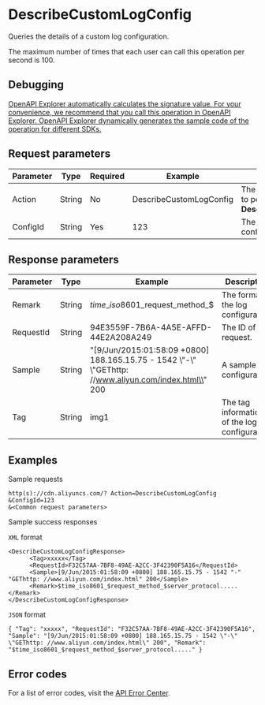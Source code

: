 # DescribeCustomLogConfig

Queries the details of a custom log configuration.

The maximum number of times that each user can call this operation per second is 100.

## Debugging

[OpenAPI Explorer automatically calculates the signature value. For your convenience, we recommend that you call this operation in OpenAPI Explorer. OpenAPI Explorer dynamically generates the sample code of the operation for different SDKs.](https://api.aliyun.com/#product=Cdn&api=DescribeCustomLogConfig&type=RPC&version=2018-05-10)

## Request parameters

|Parameter|Type|Required|Example|Description|
|---------|----|--------|-------|-----------|
|Action|String|No|DescribeCustomLogConfig|The operation that you want to perform. Set the value to **DescribeCustomLogConfig**. |
|ConfigId|String|Yes|123|The ID of the custom configuration. |

## Response parameters

|Parameter|Type|Example|Description|
|---------|----|-------|-----------|
|Remark|String|$time\_iso8601\_$request\_method\_$|The format of the log configuration. |
|RequestId|String|94E3559F-7B6A-4A5E-AFFD-44E2A208A249|The ID of the request. |
|Sample|String|"\[9/Jun/2015:01:58:09 +0800\] 188.165.15.75 - 1542 \\"-\\" \\"GEThttp: //www.aliyun.com/index.html\\" 200|A sample log configuration. |
|Tag|String|img1|The tag information of the log configuration. |

## Examples

Sample requests

```
http(s)://cdn.aliyuncs.com/? Action=DescribeCustomLogConfig
&ConfigId=123
&<Common request parameters>
```

Sample success responses

`XML` format

```
<DescribeCustomLogConfigResponse>
	  <Tag>xxxxx</Tag>
	  <RequestId>F32C57AA-7BF8-49AE-A2CC-3F42390F5A16</RequestId>
	  <Sample>[9/Jun/2015:01:58:09 +0800] 188.165.15.75 - 1542 "-" "GEThttp: //www.aliyun.com/index.html" 200</Sample>
	  <Remark>$time_iso8601_$request_method_$server_protocol..... </Remark>
</DescribeCustomLogConfigResponse>
```

`JSON` format

```
{ "Tag": "xxxxx", "RequestId": "F32C57AA-7BF8-49AE-A2CC-3F42390F5A16", "Sample": "[9/Jun/2015:01:58:09 +0800] 188.165.15.75 - 1542 \"-\" \"GEThttp: //www.aliyun.com/index.html\" 200", "Remark": "$time_iso8601_$request_method_$server_protocol....." }
```

## Error codes

For a list of error codes, visit the [API Error Center](https://error-center.alibabacloud.com/status/product/Cdn).

